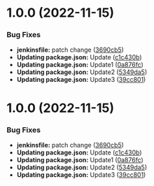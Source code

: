 # 1.0.0 (2022-11-15)


### Bug Fixes

* **jenkinsfile:** patch change ([3690cb5](https://github.com/vinitharsora/helm-chart/commit/3690cb5a7ad6ad2ff2f88a5c5fe83e80a1796642))
* **Updating package.json:** Update ([c1c430b](https://github.com/vinitharsora/helm-chart/commit/c1c430b38bf04c6a36466872e554a8fc6159272f))
* **Updating package.json:** Update1 ([0a876fc](https://github.com/vinitharsora/helm-chart/commit/0a876fcbbd8010c222affaf66174faed2ed0b911))
* **Updating package.json:** Update2 ([5349da5](https://github.com/vinitharsora/helm-chart/commit/5349da5adb49297bbc321653a1661de6ea632e63))
* **Updating package.json:** Update3 ([39cc801](https://github.com/vinitharsora/helm-chart/commit/39cc80124c530033dd735ff00cbd1f5bb0bcda39))

# 1.0.0 (2022-11-15)


### Bug Fixes

* **jenkinsfile:** patch change ([3690cb5](https://github.com/vinitharsora/helm-chart/commit/3690cb5a7ad6ad2ff2f88a5c5fe83e80a1796642))
* **Updating package.json:** Update ([c1c430b](https://github.com/vinitharsora/helm-chart/commit/c1c430b38bf04c6a36466872e554a8fc6159272f))
* **Updating package.json:** Update1 ([0a876fc](https://github.com/vinitharsora/helm-chart/commit/0a876fcbbd8010c222affaf66174faed2ed0b911))
* **Updating package.json:** Update2 ([5349da5](https://github.com/vinitharsora/helm-chart/commit/5349da5adb49297bbc321653a1661de6ea632e63))
* **Updating package.json:** Update3 ([39cc801](https://github.com/vinitharsora/helm-chart/commit/39cc80124c530033dd735ff00cbd1f5bb0bcda39))
